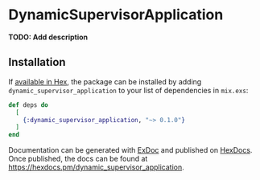 # DynamicSupervisorApplication

**TODO: Add description**

## Installation

If [available in Hex](https://hex.pm/docs/publish), the package can be installed
by adding `dynamic_supervisor_application` to your list of dependencies in `mix.exs`:

```elixir
def deps do
  [
    {:dynamic_supervisor_application, "~> 0.1.0"}
  ]
end
```

Documentation can be generated with [ExDoc](https://github.com/elixir-lang/ex_doc)
and published on [HexDocs](https://hexdocs.pm). Once published, the docs can
be found at <https://hexdocs.pm/dynamic_supervisor_application>.

